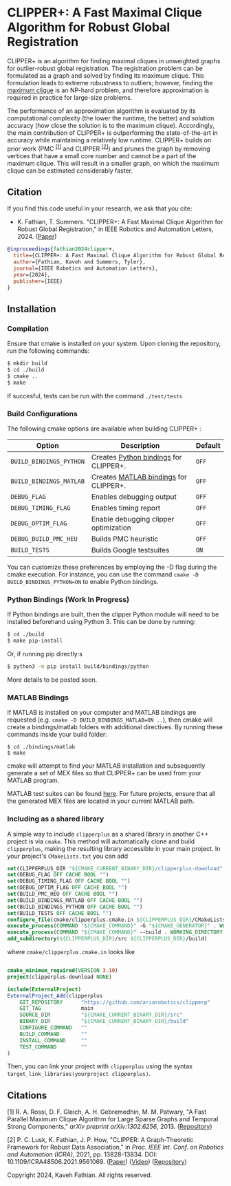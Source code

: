 # CLIPPER+: A Fast Maximal Clique Algorithm for Robust Global Registration 

CLIPPER+ is an algorithm for finding maximal cliques in unweighted graphs for outlier-robust global registration. The registration problem can be 
formulated as a graph and solved by finding its maximum clique. This formulation leads to extreme robustness to outliers; however, finding the 
[maximum clique](https://en.wikipedia.org/wiki/Clique_problem) is an NP-hard problem, and therefore approximation is required in practice for large-size problems.

The performance of an approximation algorithm is evaluated by its computational complexity (the lower the runtime, the
better) and solution accuracy (how close the solution is to the maximum clique). Accordingly, the main contribution of 
CLIPPER+ is outperforming the state-of-the-art in accuracy while maintaining a relatively low runtime. CLIPPER+ builds
on prior work (PMC <sup>[[1]](#1)</sup> and CLIPPER <sup>[[2]](#2)</sup>) and prunes the graph by removing vertices that have a small core number and cannot be a part of the maximum clique. This will result in a smaller graph, on which the maximum clique can be estimated considerably faster.

Citation
---------
If you find this code useful in your research, we ask that you cite:

- K. Fathian, T. Summers. "CLIPPER+: A Fast Maximal Clique Algorithm for Robust Global Registration," in IEEE Robotics and Automation Letters, 2024. ([Paper](https://arxiv.org/pdf/2402.15464.pdf))
```bibtex
@inproceedings{fathian2024clipper+,
  title={CLIPPER+: A Fast Maximal Clique Algorithm for Robust Global Registration},
  author={Fathian, Kaveh and Summers, Tyler},
  journal={IEEE Robotics and Automation Letters},
  year={2024},
  publisher={IEEE}
}
```
Installation
---------
### Compilation

Ensure that cmake is installed on your system.
Upon cloning the repository, run the following commands:

```bash
$ mkdir build
$ cd ./build
$ cmake ..
$ make
```

If succesful, tests can be run with the command `./test/tests`

### Build Configurations

The following cmake options are available when building CLIPPER+ :

| Option                  | Description                                                             | Default |
|-------------------------|-------------------------------------------------------------------------|---------|
| `BUILD_BINDINGS_PYTHON` | Creates [Python bindings](#python-bindings) for CLIPPER+. | `OFF` |
| `BUILD_BINDINGS_MATLAB` | Creates [MATLAB bindings](#matlab-bindings) for CLIPPER+. | `OFF` |
| `DEBUG_FLAG`     | Enables debugging output | `OFF` | 
| `DEBUG_TIMING_FLAG` | Enables timing report | `OFF` |
| `DEBUG_OPTIM_FLAG ` | Enable debugging clipper optimization | `OFF` |
| `DEBUG_BUILD_PMC_HEU` | Builds PMC heuristic | `OFF` |
| `BUILD_TESTS` | Builds Google testsuites | `ON` |

You can customize these preferences by employing the -D flag during the cmake execution. For instance, you can use the command `cmake -D BUILD_BINDINGS_PYTHON=ON` to enable Python bindings.

### Python Bindings (Work In Progress)

If Python bindings are built, then the clipper Python module will need to be installed beforehand using Python 3. This can be done by running:

```bash
$ cd ./build
$ make pip-install
```

Or, if running pip directly:s
```bash
$ python3 -m pip install build/bindings/python
```
More details to be posted soon.

### MATLAB Bindings

If MATLAB is installed on your computer and MATLAB bindings are requested (e.g. `cmake -D BUILD_BINDINGS_MATLAB=ON ..`), then cmake will create a bindings/matlab folders with additional directives. By running these commands inside your build folder:
```bashs
$ cd ./bindings/matlab
$ make
```
cmake will attempt to find your MATLAB installation and subsequently generate a set of MEX files so that CLIPPER+ can be used from your MATLAB program.

MATLAB test suites can be found [here](test/matlab). For future projects, ensure that all the generated MEX files are located in your current MATLAB path.

### Including as a shared library

A simple way to include `clipperplus` as a shared library in another C++ project is via `cmake`. This method will automatically clone and build `clipperplus`, making the resulting library accessible in your main project. In your project's `CMakeLists.txt` you can add

```cmake
set(CLIPPERPLUS_DIR "${CMAKE_CURRENT_BINARY_DIR}/clipperplus-download" CACHE INTERNAL "CLIPPERPLUS build dir" FORCE)
set(DEBUG_FLAG OFF CACHE BOOL "")
set(DEBUG_TIMING_FLAG OFF CACHE BOOL "")
set(DEBUG_OPTIM_FLAG OFF CACHE BOOL "")
set(BUILD_PMC_HEU OFF CACHE BOOL "")
set(BUILD_BINDINGS_MATLAB OFF CACHE BOOL "")
set(BUILD_BINDINGS_PYTHON OFF CACHE BOOL "")
set(BUILD_TESTS OFF CACHE BOOL "")
configure_file(cmake/clipperplus.cmake.in ${CLIPPERPLUS_DIR}/CMakeLists.txt IMMEDIATE @ONLY)
execute_process(COMMAND "${CMAKE_COMMAND}" -G "${CMAKE_GENERATOR}" . WORKING_DIRECTORY ${CLIPPERPLUS_DIR})
execute_process(COMMAND "${CMAKE_COMMAND}" --build . WORKING_DIRECTORY ${CLIPPERPLUS_DIR})
add_subdirectory(${CLIPPERPLUS_DIR}/src ${CLIPPERPLUS_DIR}/build)
```

where `cmake/clipperplus.cmake.in` looks like

```cmake

cmake_minimum_required(VERSION 3.10)
project(clipperplus-download NONE)

include(ExternalProject)
ExternalProject_Add(clipperplus
    GIT_REPOSITORY      "https://github.com/ariarobotics/clipperp"
    GIT_TAG             main
    SOURCE_DIR          "${CMAKE_CURRENT_BINARY_DIR}/src"
    BINARY_DIR          "${CMAKE_CURRENT_BINARY_DIR}/build"
    CONFIGURE_COMMAND   ""
    BUILD_COMMAND       ""
    INSTALL_COMMAND     ""
    TEST_COMMAND        ""
)
```

Then, you can link your project with `clipperplus` using the syntax `target_link_libraries(yourproject clipperplus)`.

## Citations

<a id="1">[1]</a> R. A. Rossi, D. F. Gleich, A. H. Gebremedhin, M. M. Patwary, "A Fast Parallel Maximum Clique Algorithm for Large Sparse Graphs and Temporal Strong Components," *arXiv preprint arXiv:1302.6256*, 2013. ([Repository](https://github.com/ryanrossi/pmc))

<a id="1">[2]</a> P. C. Lusk, K. Fathian, J. P. How, "CLIPPER: A Graph-Theoretic Framework for Robust Data Association," in *Proc. IEEE Int. Conf. on Robotics and Automation (ICRA)*, 2021, pp. 13828-13834. DOI: 10.1109/ICRA48506.2021.9561069. ([Paper](https://arxiv.org/pdf/2011.10202.pdf)) ([Video](https://youtu.be/QYLHueMhShY)) ([Repository](https://github.com/mit-acl/clipper))

Copyright 2024, Kaveh Fathian. All rights reserved.
		